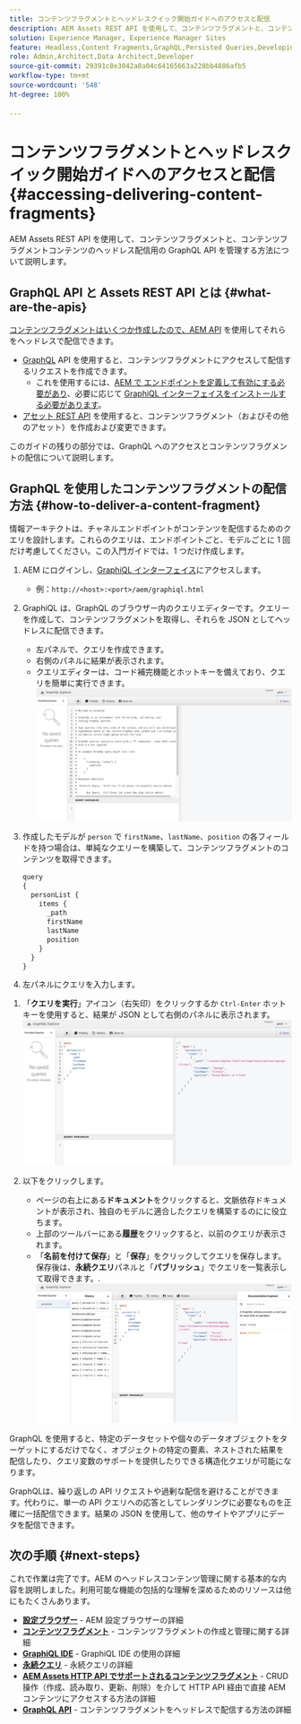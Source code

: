```yaml
---
title: コンテンツフラグメントとヘッドレスクイック開始ガイドへのアクセスと配信
description: AEM Assets REST API を使用して、コンテンツフラグメントと、コンテンツフラグメントコンテンツのヘッドレス配信用の GraphQL API を管理する方法について説明します。
solution: Experience Manager, Experience Manager Sites
feature: Headless,Content Fragments,GraphQL,Persisted Queries,Developing
role: Admin,Architect,Data Architect,Developer
source-git-commit: 29391c8e3042a8a04c64165663a228bb4886afb5
workflow-type: tm+mt
source-wordcount: '548'
ht-degree: 100%

---
```


# コンテンツフラグメントとヘッドレスクイック開始ガイドへのアクセスと配信 {#accessing-delivering-content-fragments}

AEM Assets REST API を使用して、コンテンツフラグメントと、コンテンツフラグメントコンテンツのヘッドレス配信用の GraphQL API を管理する方法について説明します。

## GraphQL API と Assets REST API とは {#what-are-the-apis}

[コンテンツフラグメントはいくつか作成したので、AEM API](create-content-fragment.md) を使用してそれらをヘッドレスで配信できます。

* [GraphQL](/help/sites-developing/headless/graphql-api/graphql-api-content-fragments.md) API を使用すると、コンテンツフラグメントにアクセスして配信するリクエストを作成できます。
   * これを使用するには、[AEM で エンドポイントを定義して有効にする必要があり](/help/sites-developing/headless/graphql-api/graphql-endpoint.md#enabling-graphql-endpoint)、必要に応じて [GraphiQL インターフェイスをインストールする必要があります](/help/sites-developing/headless/graphql-api/graphql-api-content-fragments.md#installing-graphiql-interface)。
* [アセット REST API](/help/assets/assets-api-content-fragments.md) を使用すると、コンテンツフラグメント（およびその他のアセット）を作成および変更できます。

このガイドの残りの部分では、GraphQL へのアクセスとコンテンツフラグメントの配信について説明します。

## GraphQL を使用したコンテンツフラグメントの配信方法 {#how-to-deliver-a-content-fragment}

情報アーキテクトは、チャネルエンドポイントがコンテンツを配信するためのクエリを設計します。これらのクエリは、エンドポイントごと、モデルごとに 1 回だけ考慮してください。この入門ガイドでは、1 つだけ作成します。

1. AEM にログインし、[GraphiQL インターフェイス](/help/sites-developing/headless/graphql-api/graphiql-ide.md)にアクセスします。
   * 例：`http://<host>:<port>/aem/graphiql.html`

1. GraphiQL は、GraphQL のブラウザー内のクエリエディターです。クエリーを作成して、コンテンツフラグメントを取得し、それらを JSON としてヘッドレスに配信できます。
   * 左パネルで、クエリを作成できます。
   * 右側のパネルに結果が表示されます。
   * クエリエディターは、コード補完機能とホットキーを備えており、クエリを簡単に実行できます。
     ![GraphiQL エディター](assets/graphiql.png)

1. 作成したモデルが `person` で `firstName`、`lastName`、`position` の各フィールドを持つ場合は、単純なクエリーを構築して、コンテンツフラグメントのコンテンツを取得できます。

   ```text
   query 
   {
     personList {
       items {
         _path
         firstName
         lastName
         position
       }
     }
   }
   ```

1. 左パネルにクエリを入力します。
<!--
   ![GraphiQL query](assets/graphiql-query.png)
-->

1. 「**クエリを実行**」アイコン（右矢印）をクリックするか `Ctrl-Enter` ホットキーを使用すると、結果が JSON として右側のパネルに表示されます。
   ![GraphiQL の結果](assets/graphiql-results.png)

1. 以下をクリックします。
   * ページの右上にある&#x200B;**ドキュメント**&#x200B;をクリックすると、文脈依存ドキュメントが表示され、独自のモデルに適合したクエリを構築するのにに役立ちます。
   * 上部のツールバーにある&#x200B;**履歴**&#x200B;をクリックすると、以前のクエリが表示されます。
   * 「**名前を付けて保存**」と「**保存**」をクリックしてクエリを保存します。保存後は、**永続クエリ**&#x200B;パネルと「**パブリッシュ**」でクエリを一覧表示して取得できます。.
     ![GraphiQL ドキュメント](assets/graphiql-documentation.png)

GraphQL を使用すると、特定のデータセットや個々のデータオブジェクトをターゲットにするだけでなく、オブジェクトの特定の要素、ネストされた結果を配信したり、クエリ変数のサポートを提供したりできる構造化クエリが可能になります。

GraphQLは、繰り返しの API リクエストや過剰な配信を避けることができます。代わりに、単一の API クエリへの応答としてレンダリングに必要なものを正確に一括配信できます。結果の JSON を使用して、他のサイトやアプリにデータを配信できます。

## 次の手順 {#next-steps}

これで作業は完了です。AEM のヘッドレスコンテンツ管理に関する基本的な内容を説明しました。利用可能な機能の包括的な理解を深めるためのリソースは他にもたくさんあります。

* **[設定ブラウザー](create-configuration.md)** - AEM 設定ブラウザーの詳細
* **[コンテンツフラグメント](/help/assets/content-fragments/content-fragments.md)** - コンテンツフラグメントの作成と管理に関する詳細
* **[GraphiQL IDE](/help/sites-developing/headless/graphql-api/graphiql-ide.md)** - GraphiQL IDE の使用の詳細
* **[永続クエリ](/help/sites-developing/headless/graphql-api/persisted-queries.md)** - 永続クエリの詳細
* **[AEM Assets HTTP API でサポートされるコンテンツフラグメント](/help/assets/assets-api-content-fragments.md)** - CRUD 操作（作成、読み取り、更新、削除）を介して HTTP API 経由で直接 AEM コンテンツにアクセスする方法の詳細
* **[GraphQL API](/help/sites-developing/headless/graphql-api/graphql-api-content-fragments.md)** - コンテンツフラグメントをヘッドレスで配信する方法の詳細
